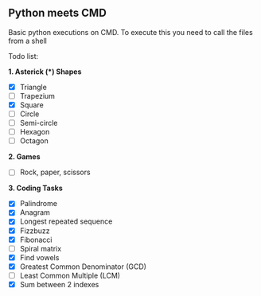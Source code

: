 ## Python meets CMD

Basic python executions on CMD.
To execute this you need to call the files from a shell

Todo list:

**1. Asterick (\*) Shapes**

- [x] Triangle
- [ ] Trapezium
- [x] Square
- [ ] Circle
- [ ] Semi-circle
- [ ] Hexagon
- [ ] Octagon

**2. Games**

- [ ] Rock, paper, scissors

**3. Coding Tasks**

- [x] Palindrome
- [x] Anagram
- [x] Longest repeated sequence
- [x] Fizzbuzz
- [x] Fibonacci
- [ ] Spiral matrix
- [x] Find vowels
- [x] Greatest Common Denominator (GCD)
- [ ] Least Common Multiple (LCM)
- [x] Sum between 2 indexes
